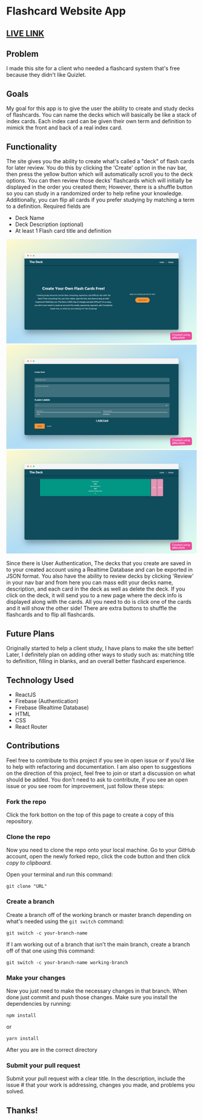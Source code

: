 # Flashcard Website App 
## [LIVE LINK](https://thedeck.netlify.app/)

## Problem
I made this site for a client who needed a flashcard system that's free because they didn't like Quizlet. 

## Goals
My goal for this app is to give the user the ability to create and study decks of flashcards. You can name the decks which will basically be like a stack of index cards. Each index card can be given their own term and definition to mimick the front and back of a real index card.

## Functionality
The site gives you the ability to create what's called a "deck" of flash cards for later review. You do this by clicking the 'Create' option in the nav bar, then press the yellow button which will automatically scroll you to the deck options. You can then review those decks' flashcards which will initially be displayed in the order you created them; However, there is a shuffle button so you can study in a randomized order to help refine your knowledge. Additionally, you can flip all cards if you prefer studying by matching a term to a definition. Required fields are 
* Deck Name
* Deck Description (optional)
* At least 1 Flash card title and definition

![Create deck](./src/resources/create-deck.png)
![Create deck 2](./src/resources/create-deck-2.png)
![Review Deck](./src/resources/review-deck.png)

Since there is User Authentication, The decks that you create are saved in to your created account using a Realtime Database and can be exported in JSON format. You also have the ability to review decks by clicking 'Review' in your nav bar and from here you can mass edit your decks name, description, and each card in the deck as well as delete the deck. If you click on the deck, it will send you to a new page where the deck info is displayed along with the cards. All you need to do is click one of the cards and it will show the other side! There are extra buttons to shuffle the flashcards and to flip all flashcards.

## Future Plans
Originally started to help a client study, I have plans to make the site better! Later, I definitely plan on adding other ways to study such as: matching title to definition, filling in blanks, and an overall better flashcard experience. 

## Technology Used
- ReactJS
- Firebase (Authentication)
- Firebase (Realtime Database)
- HTML
- CSS
- React Router

## Contributions
Feel free to contribute to this project if you see in open issue or if you'd like to help with refactoring and documentation. I am also open to suggestions on the direction of this project, feel free to join or start a discussion on what should be added. You don't need to ask to contribute, if you see an open issue or you see room for improvement, just follow these steps:

### Fork the repo
Click the fork botton on the top of this page to create a copy of this repository.
### Clone the repo
Now you need to clone the repo onto your local machine. Go to your GitHub account, open the newly forked repo, click the code button and then click *copy to clipboard*.

Open your terminal and run this command:
```
git clone "URL"
```
### Create a branch
Create a branch off of the working branch or master branch depending on what's needed using the `git switch` command:
```
git switch -c your-branch-name
```
If I am working out of a branch that isn't the main branch, create a branch off of that one using this command:
```
git switch -c your-branch-name working-branch
```
### Make your changes
Now you just need to make the necessary changes in that branch. When done just commit and push those changes. Make sure you install the dependencies by running:
```
npm install
``` 
or 
```
yarn install
```
After you are in the correct directory
### Submit your pull request
Submit your pull request with a clear title. In the description, include the issue # that your work is addressing, changes you made, and problems you solved.

## Thanks!
